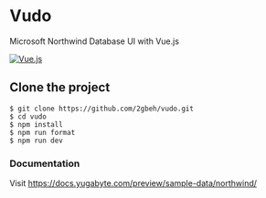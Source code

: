 # Vudo

Microsoft Northwind Database UI with Vue.js

[![Vue.js](https://img.shields.io/badge/vuejs-%2335495e.svg?style=for-the-badge&logo=vuedotjs&logoColor=%234FC08D)](https://vuejs.org/guide/introduction.html)

## Clone the project

```
$ git clone https://github.com/2gbeh/vudo.git
$ cd vudo
$ npm install
$ npm run format
$ npm run dev
```

### Documentation 

Visit https://docs.yugabyte.com/preview/sample-data/northwind/